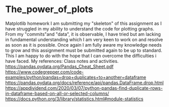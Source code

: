 # The_power_of_plots
Matplotlib homework
I am submitting my "skeleton" of this assignment as I have struggled in my ability to understand the code for plotting graphs. 
From my "commits"and "data", it is observable, I have tried but am lacking in fundamental understanding which I am very keen to work on and resolve as soon as it is possible.
Once again I am fully aware my knowledge needs to grow and this assignment must be submitted again to be up to standard.
This I am happy to do with the hope that I can overcome the difficulties i have faced.
My references:
Class notes and activities.
https://pandas.pydata.org/Pandas_Cheat_Sheet.pdf
https://www.codegrepper.com/code-examples/python/pandas+drop+duplicates+to+another+dataframe
https://pandas.pydata.org/docs/reference/api/pandas.DataFrame.drop.html
https://appdividend.com/2020/03/07/python-pandas-find-duplicate-rows-in-dataframe-based-on-all-or-selected-columns/
https://docs.python.org/3/library/statistics.html#module-statistics

